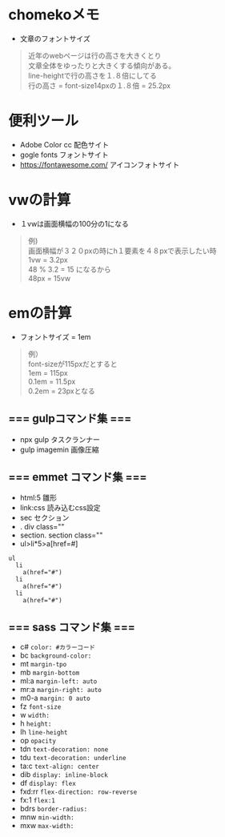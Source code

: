 # chomekoメモ
- 文章のフォントサイズ
>近年のwebページは行の高さを大きくとり<br>
>文章全体をゆったりと大きくする傾向がある。<br>
>line-heightで行の高さを１.８倍にしてる<br>
>行の高さ = font-size14pxの１.８倍 = 25.2px

# 便利ツール
- Adobe Color cc 配色サイト
- gogle fonts フォントサイト
- https://fontawesome.com/ アイコンフォトサイト

# vwの計算
- １vwは画面横幅の100分の1になる
>例)<br>
>画面横幅が３２０pxの時にh１要素を４８pxで表示したい時<br>
>1vw = 3.2px<br>
>48 % 3.2 = 15 になるから<br>
>48px = 15vw

# emの計算
- フォントサイズ = 1em
>例）<br>
>font-sizeが115pxだとすると<br>
>1em = 115px<br>
>0.1em = 11.5px<br>
>0.2em = 23pxとなる

## === gulpコマンド集 ===
- npx gulp タスクランナー
- gulp imagemin 画像圧縮
## === emmet コマンド集 ===
- html:5 雛形
- link:css 読み込むcss設定
- sec セクション
- . div class=""
- section.  section class=""
- ul>li*5>a[href=#]
```
ul
  li
    a(href="#")
  li
    a(href="#")
  li
    a(href="#")
```
## === sass コマンド集 ===
- c# `color: #カラーコード`
- bc `background-color:`
- mt `margin-tpo`
- mb `margin-bottom`
- ml:a `margin-left: auto`
- mr:a `margin-right: auto`
- m0-a `margin: 0 auto`
- fz `font-size`
- w `width:`
- h `height:`
- lh `line-height`
- op `opacity`
- tdn `text-decoration: none`
- tdu `text-decoration: underline`
- ta:c `text-align: center`
- dib `display: inline-block`
- df `display: flex`
- fxd:rr `flex-direction: row-reverse`
- fx:1 `flex:1`
- bdrs `border-radius:`
- mnw `min-width:`
- mxw `max-width:`

